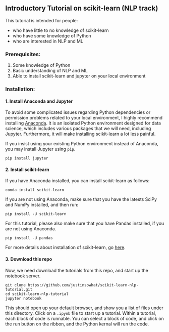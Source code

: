 ## Introductory Tutorial on scikit-learn (NLP track)

This tutorial is intended for people:

* who have little to no knowledge of scikit-learn
* who have some knowledge of Python
* who are interested in NLP and ML

### Prerequisites:
1. Some knowledge of Python
2. Basic understanding of NLP and ML
3. Able to install scikit-learn and jupyter on your local environment


### Installation:

#### 1. Install Anaconda and Jupyter
To avoid some complicated issues regarding Python dependencies or permission problems
related to your local environment, I highly recommend installing [Anaconda](https://www.continuum.io/downloads).
It is an isolated Python environment designed for data science, which includes various
packages that we will need, including Jupyter. Furthermore, it will make installing
scikit-learn a lot less painful.

If you insist using your existing Python environment instead of Anaconda, you may install
Jupyter using ``pip``.
```
pip install jupyter
```

#### 2. Install scikit-learn
If you have Anaconda installed, you can install scikit-learn as follows:
```
conda install scikit-learn
```

If you are not using Anaconda, make sure that you have the latests SciPy and NumPy installed,
and then run:
```
pip install -U scikit-learn
```

For this tutorial, please also make sure that you have Pandas installed, if you are not
using Anaconda.
```
pip install -U pandas
```

For more details about installation of scikit-learn, go [here](http://scikit-learn.org/stable/install.html).

#### 3. Download this repo
Now, we need download the tutorials from this repo, and start up the notebook server.
```
git clone https://github.com/justinsowhat/scikit-learn-nlp-tutorial.git
cd scikit-learn-nlp-tutorial
jupyter notebook
```
This should open up your default browser, and show you a list of files under this directory.
Click on a ``.ipynb`` file to start up a tutorial.
Within a tutorial, each block of code is runnable. You can select a block of code, and click on the run button
on the ribbon, and the Python kernal will run the code.


